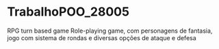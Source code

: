 # TrabalhoPOO_28005

RPG turn based game
Role-playing game, com personagens de fantasia, jogo com sistema de rondas e diversas opções de ataque e defesa
